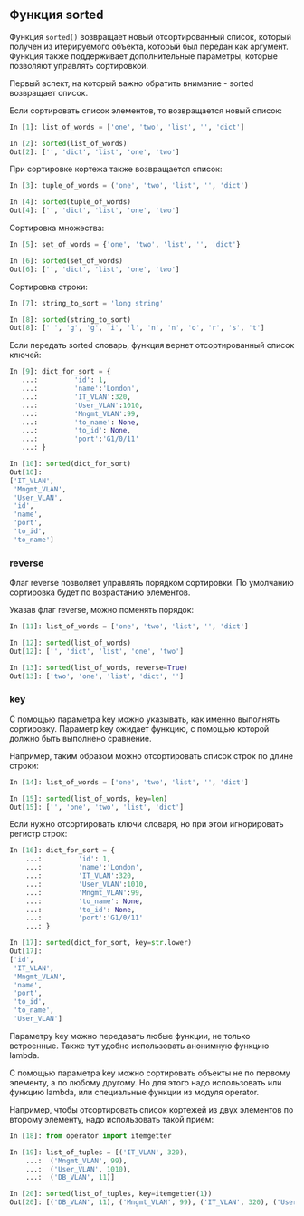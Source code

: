 ## Функция sorted

Функция ```sorted()``` возвращает новый отсортированный список, который получен из итерируемого объекта, который был передан как аргумент.
Функция также поддерживает дополнительные параметры, которые позволяют управлять сортировкой.

Первый аспект, на который важно обратить внимание - sorted возвращает список.

Если сортировать список элементов, то возвращается новый список:
```python
In [1]: list_of_words = ['one', 'two', 'list', '', 'dict']

In [2]: sorted(list_of_words)
Out[2]: ['', 'dict', 'list', 'one', 'two']
```

При сортировке кортежа также возвращается список:
```python
In [3]: tuple_of_words = ('one', 'two', 'list', '', 'dict')

In [4]: sorted(tuple_of_words)
Out[4]: ['', 'dict', 'list', 'one', 'two']
```

Сортировка множества:
```python
In [5]: set_of_words = {'one', 'two', 'list', '', 'dict'}

In [6]: sorted(set_of_words)
Out[6]: ['', 'dict', 'list', 'one', 'two']
```

Сортировка строки:
```python
In [7]: string_to_sort = 'long string'

In [8]: sorted(string_to_sort)
Out[8]: [' ', 'g', 'g', 'i', 'l', 'n', 'n', 'o', 'r', 's', 't']
```

Если передать sorted словарь, функция вернет отсортированный список ключей:
```python
In [9]: dict_for_sort = {
   ...:         'id': 1,
   ...:         'name':'London',
   ...:         'IT_VLAN':320,
   ...:         'User_VLAN':1010,
   ...:         'Mngmt_VLAN':99,
   ...:         'to_name': None,
   ...:         'to_id': None,
   ...:         'port':'G1/0/11'
   ...: }

In [10]: sorted(dict_for_sort)
Out[10]:
['IT_VLAN',
 'Mngmt_VLAN',
 'User_VLAN',
 'id',
 'name',
 'port',
 'to_id',
 'to_name']
```


### reverse

Флаг reverse позволяет управлять порядком сортировки.
По умолчанию сортировка будет по возрастанию элементов.

Указав флаг reverse, можно поменять порядок:
```python
In [11]: list_of_words = ['one', 'two', 'list', '', 'dict']

In [12]: sorted(list_of_words)
Out[12]: ['', 'dict', 'list', 'one', 'two']

In [13]: sorted(list_of_words, reverse=True)
Out[13]: ['two', 'one', 'list', 'dict', '']
```

### key

С помощью параметра key можно указывать, как именно выполнять сортировку.
Параметр key ожидает функцию, с помощью которой должно быть выполнено сравнение.

Например, таким образом можно отсортировать список строк по длине строки:
```python
In [14]: list_of_words = ['one', 'two', 'list', '', 'dict']

In [15]: sorted(list_of_words, key=len)
Out[15]: ['', 'one', 'two', 'list', 'dict']
```

Если нужно отсортировать ключи словаря, но при этом игнорировать регистр строк:
```python
In [16]: dict_for_sort = {
    ...:         'id': 1,
    ...:         'name':'London',
    ...:         'IT_VLAN':320,
    ...:         'User_VLAN':1010,
    ...:         'Mngmt_VLAN':99,
    ...:         'to_name': None,
    ...:         'to_id': None,
    ...:         'port':'G1/0/11'
    ...: }

In [17]: sorted(dict_for_sort, key=str.lower)
Out[17]:
['id',
 'IT_VLAN',
 'Mngmt_VLAN',
 'name',
 'port',
 'to_id',
 'to_name',
 'User_VLAN']
```

Параметру key можно передавать любые функции, не только встроенные.
Также тут удобно использовать анонимную функцию lambda.

С помощью параметра key можно сортировать объекты не по первому элементу, а по любому другому.
Но для этого надо использовать или функцию lambda, или специальные функции из модуля operator.


Например, чтобы отсортировать список кортежей из двух элементов по второму элементу, надо использовать такой прием:
```python
In [18]: from operator import itemgetter

In [19]: list_of_tuples = [('IT_VLAN', 320),
    ...:  ('Mngmt_VLAN', 99),
    ...:  ('User_VLAN', 1010),
    ...:  ('DB_VLAN', 11)]

In [20]: sorted(list_of_tuples, key=itemgetter(1))
Out[20]: [('DB_VLAN', 11), ('Mngmt_VLAN', 99), ('IT_VLAN', 320), ('User_VLAN', 1010)]
```


